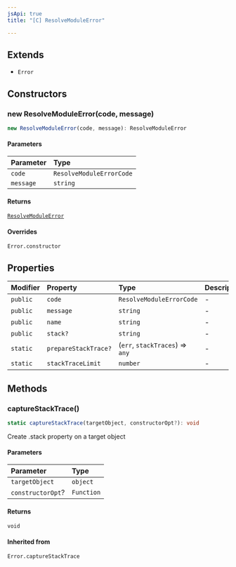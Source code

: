 ```yaml
---
jsApi: true
title: "[C] ResolveModuleError"

---
```

## Extends

- `Error`

## Constructors

### new ResolveModuleError(code, message)

```ts
new ResolveModuleError(code, message): ResolveModuleError
```

#### Parameters

| Parameter | Type |
| :------ | :------ |
| `code` | `ResolveModuleErrorCode` |
| `message` | `string` |

#### Returns

[`ResolveModuleError`](ResolveModuleError.md)

#### Overrides

`Error.constructor`

## Properties

| Modifier | Property | Type | Description | Inheritance |
| :------ | :------ | :------ | :------ | :------ |
| `public` | `code` | `ResolveModuleErrorCode` | - | - |
| `public` | `message` | `string` | - | `Error.message` |
| `public` | `name` | `string` | - | `Error.name` |
| `public` | `stack?` | `string` | - | `Error.stack` |
| `static` | `prepareStackTrace?` | (`err`, `stackTraces`) => `any` | - | `Error.prepareStackTrace` |
| `static` | `stackTraceLimit` | `number` | - | `Error.stackTraceLimit` |

## Methods

### captureStackTrace()

```ts
static captureStackTrace(targetObject, constructorOpt?): void
```

Create .stack property on a target object

#### Parameters

| Parameter | Type |
| :------ | :------ |
| `targetObject` | `object` |
| `constructorOpt`? | `Function` |

#### Returns

`void`

#### Inherited from

`Error.captureStackTrace`
